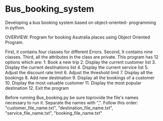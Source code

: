 # Bus_booking_system
Developing a bus booking system based on object-oriented- programming in python.

OVERVIEW: Program for booking Asutralia places using Object Oriented Program.

First, it contains four classes for different Errors. 
Second, It contains nine classes.
Third, all the attributes in the class are private.
This program has 12 options which are:
1: Book a new trip
2. Display the current customer list
3. Display the current destinations list
4. Display the current service list
5. Adjust the discount rate limit
6. Adjust the threshold limit
7. Display all the bookings
8. Add new destination
9. Display all the bookings of a customer
10. Display the most valuable customer
11. Display the most popular destination
12. Exit the program

Before running Bus_booking.py be sure toprovide the file's names necessary to run it.
Separate the names with ",". Follow this order: "customer_file_name.txt", "destination_file_name.txt", "service_file_name.txt", "booking_file_name.txt"


